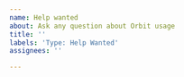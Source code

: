 ```yaml
---
name: Help wanted
about: Ask any question about Orbit usage
title: ''
labels: 'Type: Help Wanted'
assignees: ''

---
```



